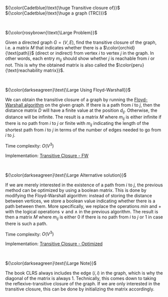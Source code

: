 ${\color{Cadetblue}\text{\huge Transitive closure of}}$ ${\color{Cadetblue}\text{\huge a graph (TRC)}}$

</br>

${\color{rosybrown}\text{\Large Problem}}$

Given a directed graph $G = (V,E)$, find the transitive closure of the graph, i.e. a matrix $M$ that indicates whether there is a $\color{orchid}{\text{path}}$ (direct or indirect) from vertex $i$ to vertex $j$ in the graph. In other words, each entry $m_{ij}$ should show whether $j$ is reachable from $i$ or not. This is why the obtained matrix is also called the $\color{peru}{\text{reachability matrix}}$.

</br>

${\color{darkseagreen}\text{\Large Using Floyd-Warshall}}$

We can obtain the transitive closure of a graph by running the [Floyd-Warshall algorithm](https://github.com/pl3onasm/AADS/tree/main/algorithms/graphs/APSP-floyd) on the given graph. If there is a path from $i$ to $j$, then the distance matrix $D$ will have a finite value at the position $d_{ij}$. Otherwise, the distance will be infinite. The result is a matrix $M$ where $m_{ij}$ is either infinite if there is no path from $i$ to $j$ or finite with $m_{ij}$ indicating the length of the shortest path from $i$ to $j$ in terms of the number of edges needed to go from $i$ to $j$.

Time complexity: $O(V^3)$

Implementation: [Transitive Closure - FW](https://github.com/pl3onasm/AADS/blob/main/algorithms/graphs/APSP-tr-closure/trc-1.c)

</br>

${\color{darkseagreen}\text{\Large Alternative solution}}$

If we are merely interested in the existence of a path from $i$ to $j$, the previous method can be optimized by using a boolean matrix. This is done by modifying the Floyd-Warshall algorithm: instead of storing the distance between vertices, we store a boolean value indicating whether there is a path between them. More specifically, we replace the operations $\textit{min}$ and $+$ with the logical operations $\lor$ and $\land$ in the previous algorithm. The result is then a matrix $M$ where $m_{ij}$ is either 0 if there is no path from $i$ to $j$ or 1 in case there is such a path.

Time complexity: $O(V^3)$

Implementation: [Transitive Closure - Optimized](https://github.com/pl3onasm/AADS/blob/main/algorithms/graphs/APSP-tr-closure/trc-2.c)

</br>

${\color{darkseagreen}\text{\Large Note}}$

The book CLRS always includes the edge $(i,i)$ in the graph, which is why the diagonal of the matrix is always 1. Technically, this comes down to taking the reflexive-transitive closure of the graph. If we are only interested in the transitive closure, this can be done by initializing the matrix accordingly.
